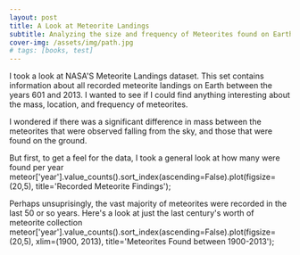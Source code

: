 ```yaml
---
layout: post
title: A Look at Meteorite Landings
subtitle: Analyzing the size and frequency of Meteorites found on Earth
cover-img: /assets/img/path.jpg
# tags: [books, test]
---
```


I took a look at NASA'S Meteorite Landings dataset. This set contains information about all recorded meteorite landings on Earth between the years 601 and 2013. I wanted to see if I could find anything interesting about the mass, location, and frequency of meteorites.

I wondered if there was a significant difference in mass between the meteorites that were observed falling from the sky, and those that were found on the ground. 

But first, to get a feel for the data, I took a general look at how many were found per year
meteor['year'].value_counts().sort_index(ascending=False).plot(figsize=(20,5), title='Recorded Meteorite Findings');

Perhaps unsuprisingly, the vast majority of meteorites were recorded in the last 50 or so years. Here's a look at just the last century's worth of meteorite collection
meteor['year'].value_counts().sort_index(ascending=False).plot(figsize=(20,5), xlim=(1900, 2013), title='Meteorites Found between 1900-2013');




